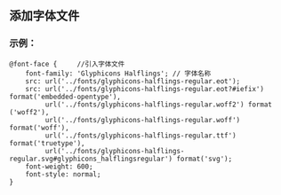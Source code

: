 

## 添加字体文件

### 示例：  

    @font-face {     //引入字体文件
        font-family: 'Glyphicons Halflings'; // 字体名称
        src: url('../fonts/glyphicons-halflings-regular.eot');
        src: url('../fonts/glyphicons-halflings-regular.eot?#iefix') format('embedded-opentype'), 
             url('../fonts/glyphicons-halflings-regular.woff2') format   ('woff2'),
             url('../fonts/glyphicons-halflings-regular.woff') format('woff'), 
             url('../fonts/glyphicons-halflings-regular.ttf') format('truetype'),
             url('../fonts/glyphicons-halflings-regular.svg#glyphicons_halflingsregular') format('svg');
        font-weight: 600;
        font-style: normal;
    }
